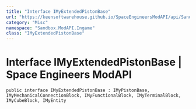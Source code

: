 ```yaml
---
title: "Interface IMyExtendedPistonBase"
url: "https://keensoftwarehouse.github.io/SpaceEngineersModAPI/api/Sandbox.ModAPI.Ingame.IMyExtendedPistonBase.html"
category: "Misc"
namespace: "Sandbox.ModAPI.Ingame"
class: "IMyExtendedPistonBase"
---
```


# Interface IMyExtendedPistonBase | Space Engineers ModAPI

```
public interface IMyExtendedPistonBase : IMyPistonBase, IMyMechanicalConnectionBlock, IMyFunctionalBlock, IMyTerminalBlock, IMyCubeBlock, IMyEntity
```